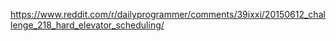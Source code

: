 https://www.reddit.com/r/dailyprogrammer/comments/39ixxi/20150612_challenge_218_hard_elevator_scheduling/
